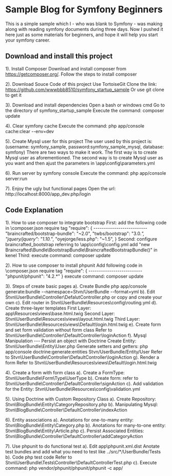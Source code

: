 Sample Blog for Symfony Beginners
================================

This is a simple sample which I - who was blank to Symfony -
was making along with reading symfony documents during three days.
Now I pushed it here just as some materials for beginners,
and hope it will help you start your symfony career.

Download and install this project
-------------------------------
1). Install Composer
Download and install composer from https://getcomposer.org/.
Follow the steps to install composer

2). Download Souce Code of this project
Use TortoiseGit Clone the link: https://github.com/wwwbbb8510/symfony_startup_sample
Or use git clone to get it

3). Download and install dependencies
Open a bash or windows cmd
Go to the directory of symfony_startup_sample
Execute the command: composer update

4). Clear symfony cache
Execute the command: php app/console cache:clear --env=dev

5). Create Mysql user for this project
The user used by this project is: (username: symfony_sample, password:symfony_sample_mysql, database: symfony)
There are two ways to make it work. The first way is to create Mysql user as aforementioned.
The second way is to create Mysql user as you want and then ajust the parameters in \app\config\parameters.yml

6). Run server by symfony console
Execute the command: php app/console server:run

7). Enjoy the ugly but functional pages
Open the url: http://localhost:8000/app_dev.php/login


Code Explanation
-------------------------------
1). How to use composer to integrate bootstrap
    First: add the following code in \composer.json require tag
    "require": {
        --------------------------
        "braincrafted/bootstrap-bundle": "~2.0",
        "twbs/bootstrap": "3.0.*",
        "jquery/jquery":  "1.10.*",
        "oyejorge/less.php": "~1.5",
    }
    Second: configure braincrafted_bootstrap referring to \app\config\config.yml
            add "new Braincrafted\Bundle\BootstrapBundle\BraincraftedBootstrapBundle()" in kenel
    Third: execute command: composer update

2). How to use composer to install phpunit
    Add following code in \composer.json require tag
    "require": {
        --------------------------
        "phpunit/phpunit": "4.2.*"
    }
    execute command: composer update

3). Steps of create basic pages
    a). Create Bundle
        php app/console generate:bundle --namespace=Stvn/UserBundle --format=yml
    b). Edit Stvn\UserBundle\Controller\DefalutController.php or copy and create your own
    c). Edit router in Stvn\UserBundle\Resources\config\routing.yml
    d). Create three-layer templates
        First Layer: app\Resources\views\base.html.twig
        Second Layer: Stvn\UserBundle\Resources\views\layout.html.twig
        Third Layer: Stvn\UserBundle\Resources\views\Default\login.html.twig
    e). Create form and set form validation without form class
        Refer to Stvn\UserBundle\Controller\DefaultController\loginAction
    f). Mysql Manipulation --- Persist an object with Doctrine
        Create Entity: Stvn\UserBundle\Entity\User.php
        Generate setters and getters: php app/console doctrine:generate:entities Stvn/UserBundle/Entity/User
        Refer to Stvn\UserBundle\Controller\DefaultController\loginAction
    g). Render a form
        Refer to Stvn\UserBundle\Resources\views\Default\login.html.twig

4). Create a form with form class
    a). Create a FormType: Stvn\UserBundle\Form\Type\UserType
    b). Create form: refer to Stvn\UserBundle\Controller\DefaultController\signAction
    c). Add validation for the Entity: Stvn\UserBundle\Resources\config\validation.yml

5). Using Doctrine with Custom Repository Class
    a). Create Repository: Stvn\BlogBundle\Entity\CategoryRepository.php
    b). Manipulating Mysql: Stvn\BlogBundle\Controller\DefaultController\indexAction

6). Entity associations
    a). Anotations for one-to-many entity: Stvn\BlogBundle\Entity\Category.php
    b). Anotations for many-to-one entity: Stvn\BlogBundle\Entity\Article.php
    c). Persist Associated Entities: Stvn\BlogBundle\Controller\DefaultController\addCategoryAction

7). Use phpunit to do functional test
    a). Edit app\phpunit.xml.dist
        Anotate test bundles and add what you need to test like <directory>../src/*/UserBundle/Tests</directory>
    b). Code php test code
        Refer to Stvn\UserBundle\Tests\Controller\DefaultControllerTest.php
    c). Execute command:
        php vendor/phpunit/phpunit/phpunit -c app/
